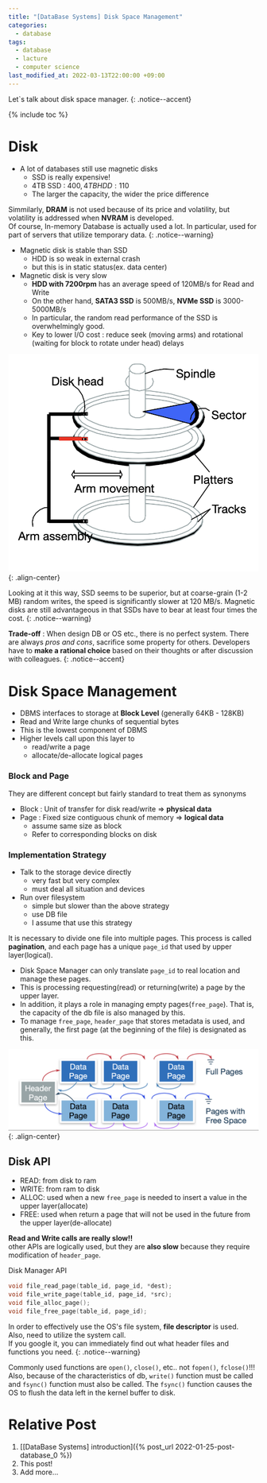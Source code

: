 ```yaml
---
title: "[DataBase Systems] Disk Space Management"
categories:
  - database
tags:
  - database
  - lacture
  - computer science
last_modified_at: 2022-03-13T22:00:00 +09:00
---
```

Let`s talk about disk space manager.
{: .notice--accent}

{% include toc %}

Disk
=====
- A lot of databases still use magnetic disks
    * SSD is really expensive!
    * 4TB SSD : 400$, 4TB HDD : 110$
    * The larger the capacity, the wider the price difference
    
Simmilarly, **DRAM** is not used because of its price and volatility, but volatility is addressed when **NVRAM** is developed.<br>
Of course, In-memory Database is actually used a lot. In particular, used for part of servers that utilize temporary data.
{: .notice--warning}

- Magnetic disk is stable than SSD
    * HDD is so weak in external crash
    * but this is in static status(ex. data center)
- Magnetic disk is very slow
    * **HDD with 7200rpm** has an average speed of 120MB/s for Read and Write
    * On the other hand, **SATA3 SSD** is 500MB/s, **NVMe SSD** is 3000-5000MB/s
    * In particular, the random read performance of the SSD is overwhelmingly good.
    * Key to lower I/O cost : reduce seek<span class="comment"> (moving arms) </span>and rotational<span class="comment"> (waiting for block to rotate under head) </span> delays
    
![center-aligned-image](/images/database/2022-02-24-disk_image.png){: .align-center}

Looking at it this way, SSD seems to be superior, but at coarse-grain (1-2 MB) random writes, the speed is significantly slower at 120 MB/s. Magnetic disks are still advantageous in that SSDs have to bear at least four times the cost.
{: .notice--warning}

**Trade-off** : When design DB or OS etc., there is no perfect system. There are always *pros and cons*, sacrifice some property for others. Developers have to **make a rational choice** based on their thoughts or after discussion with colleagues.
{: .notice--accent}

Disk Space Management
====

- DBMS interfaces to storage at **Block Level**<span class="comment"> (generally 64KB - 128KB) </span>
- Read and Write large chunks of sequential bytes
- This is the lowest component of DBMS
- Higher levels call upon this layer to
    * read/write a page
    * allocate/de-allocate logical pages

### Block and Page
They are different concept but fairly standard to treat them as synonyms
- Block : Unit of transfer for disk read/write => **physical data**
- Page : Fixed size contiguous chunk of memory => **logical data**
    * assume same size as block
    * Refer to corresponding blocks on disk

### Implementation Strategy
- Talk to the storage device directly
    * very fast but very complex
    * must deal all situation and devices
- Run over filesystem
    * simple but slower than the above strategy
    * use DB file
    * I assume that use this strategy

It is necessary to divide one file into multiple pages. This process is called **pagination**, and each page has a unique `page_id` that used by upper layer(logical).
- Disk Space Manager can only translate `page_id` to real location and manage these pages.
- This is processing requesting(read) or returning(write) a page by the upper layer.
- In addition, it plays a role in managing empty pages(`free_page`). That is, the capacity of the db file is also managed by this.
- To manage `free_page`, `header_page` that stores metadata is used, and generally, the first page (at the beginning of the file) is designated as this.

![center-aligned-image](/images/database/2022-02-24-overview_of_DSM.png){: .align-center}



    
## Disk API
- READ: from disk to ram
- WRITE: from ram to disk
- ALLOC: used when a new `free_page` is needed to insert a value in the upper layer(allocate)
- FREE: used when return a page that will not be used in the future from the upper layer(de-allocate)

**Read and Write calls are really slow!!**  
other APIs are logically used, but they are **also slow** because they require modification of `header_page`. 

Disk Manager API
```c
void file_read_page(table_id, page_id, *dest);
void file_write_page(table_id, page_id, *src);
void file_alloc_page();
void file_free_page(table_id, page_id);
```

In order to effectively use the OS's file system, **file descriptor** is used.<br>
Also, need to utilize the system call.<br>
If you google it, you can immediately find out what header files and functions you need.
{: .notice--warning}

Commonly used functions are `open()`, `close()`, etc.. <span class="comment">not `fopen()`, `fclose()`!!!</span>
Also, because of the characteristics of db, `write()` function must be called and `fsync()` function must also be called. The `fsync()` function causes the OS to flush the data left in the kernel buffer to disk.

# Relative Post
1. [[DataBase Systems] introduction]({% post_url 2022-01-25-post-database_0 %})
2. This post!
3. Add more...
